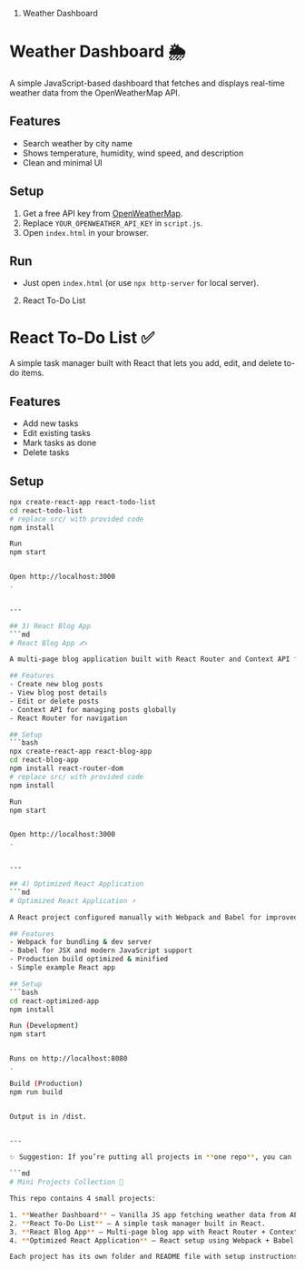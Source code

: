 1) Weather Dashboard
# Weather Dashboard 🌦️

A simple JavaScript-based dashboard that fetches and displays real-time weather data from the OpenWeatherMap API.

## Features
- Search weather by city name
- Shows temperature, humidity, wind speed, and description
- Clean and minimal UI

## Setup
1. Get a free API key from [OpenWeatherMap](https://openweathermap.org/api).
2. Replace `YOUR_OPENWEATHER_API_KEY` in `script.js`.
3. Open `index.html` in your browser.

## Run
- Just open `index.html` (or use `npx http-server` for local server).

2) React To-Do List
# React To-Do List ✅

A simple task manager built with React that lets you add, edit, and delete to-do items.

## Features
- Add new tasks
- Edit existing tasks
- Mark tasks as done
- Delete tasks

## Setup
```bash
npx create-react-app react-todo-list
cd react-todo-list
# replace src/ with provided code
npm install

Run
npm start


Open http://localhost:3000
.


---

## 3) React Blog App
```md
# React Blog App ✍️

A multi-page blog application built with React Router and Context API for global state management.

## Features
- Create new blog posts
- View blog post details
- Edit or delete posts
- Context API for managing posts globally
- React Router for navigation

## Setup
```bash
npx create-react-app react-blog-app
cd react-blog-app
npm install react-router-dom
# replace src/ with provided code
npm install

Run
npm start


Open http://localhost:3000
.


---

## 4) Optimized React Application
```md
# Optimized React Application ⚡

A React project configured manually with Webpack and Babel for improved performance and compatibility.

## Features
- Webpack for bundling & dev server
- Babel for JSX and modern JavaScript support
- Production build optimized & minified
- Simple example React app

## Setup
```bash
cd react-optimized-app
npm install

Run (Development)
npm start


Runs on http://localhost:8080
.

Build (Production)
npm run build


Output is in /dist.


---

✨ Suggestion: If you’re putting all projects in **one repo**, you can create a **main README.md** like this:

```md
# Mini Projects Collection 🚀

This repo contains 4 small projects:

1. **Weather Dashboard** – Vanilla JS app fetching weather data from API.  
2. **React To-Do List** – A simple task manager built in React.  
3. **React Blog App** – Multi-page blog app with React Router + Context API.  
4. **Optimized React Application** – React setup using Webpack + Babel.

Each project has its own folder and README file with setup instructions.
